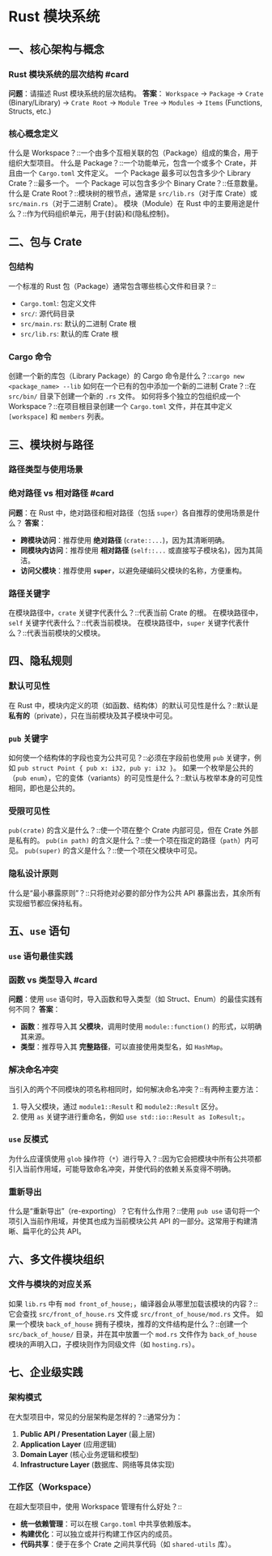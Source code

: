 
# Rust 模块系统

## 一、核心架构与概念

### Rust 模块系统的层次结构 #card
**问题**：请描述 Rust 模块系统的层次结构。
**答案**：
`Workspace` -> `Package` -> `Crate` (Binary/Library) -> `Crate Root` -> `Module Tree` -> `Modules` -> `Items` (Functions, Structs, etc.)

### 核心概念定义
什么是 Workspace？::一个由多个互相关联的包（Package）组成的集合，用于组织大型项目。
什么是 Package？::一个功能单元，包含一个或多个 Crate，并且由一个 `Cargo.toml` 文件定义。
一个 Package 最多可以包含多少个 Library Crate？::最多一个。
一个 Package 可以包含多少个 Binary Crate？::任意数量。
什么是 Crate Root？::模块树的根节点，通常是 `src/lib.rs`（对于库 Crate）或 `src/main.rs`（对于二进制 Crate）。
模块（Module）在 Rust 中的主要用途是什么？::作为代码组织单元，用于{封装}和{隐私控制}。

## 二、包与 Crate

### 包结构
一个标准的 Rust 包（Package）通常包含哪些核心文件和目录？::
- `Cargo.toml`: 包定义文件
- `src/`: 源代码目录
- `src/main.rs`: 默认的二进制 Crate 根
- `src/lib.rs`: 默认的库 Crate 根

### Cargo 命令
创建一个新的库包（Library Package）的 Cargo 命令是什么？::`cargo new <package_name> --lib`
如何在一个已有的包中添加一个新的二进制 Crate？::在 `src/bin/` 目录下创建一个新的 `.rs` 文件。
如何将多个独立的包组织成一个 Workspace？::在项目根目录创建一个 `Cargo.toml` 文件，并在其中定义 `[workspace]` 和 `members` 列表。

## 三、模块树与路径

### 路径类型与使用场景
### 绝对路径 vs 相对路径 #card
**问题**：在 Rust 中，绝对路径和相对路径（包括 `super`）各自推荐的使用场景是什么？
**答案**：
-   **跨模块访问**：推荐使用 **绝对路径** (`crate::...`)，因为其清晰明确。
-   **同模块内访问**：推荐使用 **相对路径** (`self::...` 或直接写子模块名)，因为其简洁。
-   **访问父模块**：推荐使用 **`super`**，以避免硬编码父模块的名称，方便重构。

### 路径关键字
在模块路径中，`crate` 关键字代表什么？::代表当前 Crate 的根。
在模块路径中，`self` 关键字代表什么？::代表当前模块。
在模块路径中，`super` 关键字代表什么？::代表当前模块的父模块。

## 四、隐私规则

### 默认可见性
在 Rust 中，模块内定义的项（如函数、结构体）的默认可见性是什么？::默认是 **私有的**（private），只在当前模块及其子模块中可见。

### `pub` 关键字
如何使一个结构体的字段也变为公共可见？::必须在字段前也使用 `pub` 关键字，例如 `pub struct Point { pub x: i32, pub y: i32 }`。
如果一个枚举是公共的（`pub enum`），它的变体（variants）的可见性是什么？::默认与枚举本身的可见性相同，即也是公共的。

### 受限可见性
`pub(crate)` 的含义是什么？::使一个项在整个 Crate 内部可见，但在 Crate 外部是私有的。
`pub(in path)` 的含义是什么？::使一个项在指定的路径（`path`）内可见。
`pub(super)` 的含义是什么？::使一个项在父模块中可见。

### 隐私设计原则
什么是“最小暴露原则”？::只将绝对必要的部分作为公共 API 暴露出去，其余所有实现细节都应保持私有。

## 五、`use` 语句

### `use` 语句最佳实践
### 函数 vs 类型导入 #card
**问题**：使用 `use` 语句时，导入函数和导入类型（如 Struct、Enum）的最佳实践有何不同？
**答案**：
-   **函数**：推荐导入其 **父模块**，调用时使用 `module::function()` 的形式，以明确其来源。
-   **类型**：推荐导入其 **完整路径**，可以直接使用类型名，如 `HashMap`。

### 解决命名冲突
当引入的两个不同模块的项名称相同时，如何解决命名冲突？::有两种主要方法：
1.  导入父模块，通过 `module1::Result` 和 `module2::Result` 区分。
2.  使用 `as` 关键字进行重命名，例如 `use std::io::Result as IoResult;`。

### `use` 反模式
为什么应谨慎使用 `glob` 操作符（`*`）进行导入？::因为它会把模块中所有公共项都引入当前作用域，可能导致命名冲突，并使代码的依赖关系变得不明确。

### 重新导出
什么是“重新导出”（re-exporting）？它有什么作用？::使用 `pub use` 语句将一个项引入当前作用域，并使其也成为当前模块公共 API 的一部分。这常用于构建清晰、扁平化的公共 API。

## 六、多文件模块组织

### 文件与模块的对应关系
如果 `lib.rs` 中有 `mod front_of_house;`，编译器会从哪里加载该模块的内容？::它会查找 `src/front_of_house.rs` 文件或 `src/front_of_house/mod.rs` 文件。
如果一个模块 `back_of_house` 拥有子模块，推荐的文件结构是什么？::创建一个 `src/back_of_house/` 目录，并在其中放置一个 `mod.rs` 文件作为 `back_of_house` 模块的声明入口，子模块则作为同级文件（如 `hosting.rs`）。

## 七、企业级实践

### 架构模式
在大型项目中，常见的分层架构是怎样的？::通常分为：
1.  **Public API / Presentation Layer** (最上层)
2.  **Application Layer** (应用逻辑)
3.  **Domain Layer** (核心业务逻辑和模型)
4.  **Infrastructure Layer** (数据库、网络等具体实现)

### 工作区（Workspace）
在超大型项目中，使用 Workspace 管理有什么好处？::
-   **统一依赖管理**：可以在根 `Cargo.toml` 中共享依赖版本。
-   **构建优化**：可以独立或并行构建工作区内的成员。
-   **代码共享**：便于在多个 Crate 之间共享代码（如 `shared-utils` 库）。